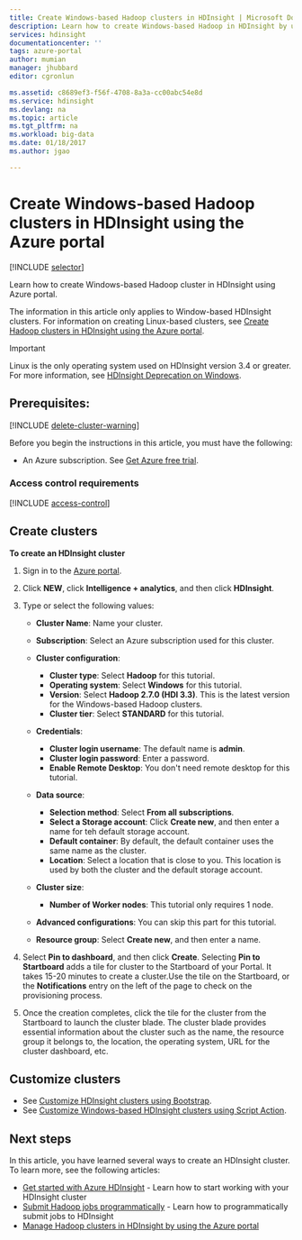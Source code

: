 ```yaml
---
title: Create Windows-based Hadoop clusters in HDInsight | Microsoft Docs
description: Learn how to create Windows-based Hadoop in HDInsight by using the Azure portal.
services: hdinsight
documentationcenter: ''
tags: azure-portal
author: mumian
manager: jhubbard
editor: cgronlun

ms.assetid: c8689ef3-f56f-4708-8a3a-cc00abc54e8d
ms.service: hdinsight
ms.devlang: na
ms.topic: article
ms.tgt_pltfrm: na
ms.workload: big-data
ms.date: 01/18/2017
ms.author: jgao

---
```

# Create Windows-based Hadoop clusters in HDInsight using the Azure portal

[!INCLUDE [selector](../../includes/hdinsight-selector-create-clusters.md)]

Learn how to create Windows-based Hadoop cluster in HDInsight using Azure portal. 

The information in this article only applies to Window-based HDInsight clusters. For information on creating Linux-based clusters, see [Create Hadoop clusters in HDInsight using the Azure portal](hdinsight-hadoop-create-linux-clusters-portal.md).

> [!IMPORTANT]
> Linux is the only operating system used on HDInsight version 3.4 or greater. For more information, see [HDInsight Deprecation on Windows](hdinsight-component-versioning.md#hdi-version-32-and-33-nearing-deprecation-date).

## Prerequisites:
[!INCLUDE [delete-cluster-warning](../../includes/hdinsight-delete-cluster-warning.md)]

Before you begin the instructions in this article, you must have the following:

* An Azure subscription. See [Get Azure free trial](https://azure.microsoft.com/documentation/videos/get-azure-free-trial-for-testing-hadoop-in-hdinsight/).

### Access control requirements
[!INCLUDE [access-control](../../includes/hdinsight-access-control-requirements.md)]

## Create clusters
**To create an HDInsight cluster**

1. Sign in to the [Azure portal](https://portal.azure.com).
2. Click **NEW**, click **Intelligence + analytics**, and then click **HDInsight**.
3. Type or select the following values:
   
   * **Cluster Name**: Name your cluster.
   * **Subscription**: Select an Azure subscription used for this cluster.
   * **Cluster configuration**:

     * **Cluster type**: Select **Hadoop** for this tutorial.
     * **Operating system**: Select **Windows** for this tutorial.
     * **Version**: Select **Hadoop 2.7.0 (HDI 3.3)**.  This is the latest version for the Windows-based Hadoop clusters.
     * **Cluster tier**: Select **STANDARD** for this tutorial.

   * **Credentials**:

     * **Cluster login username**: The default name is **admin**. 
     * **Cluster login password**: Enter a password.
     * **Enable Remote Desktop**: You don't need remote desktop for this tutorial.

   * **Data source**:

     * **Selection method**: Select **From all subscriptions**.
     * **Select a Storage account**: Click **Create new**, and then enter a name for teh default storage account.
     * **Default container**: By default, the default container uses the same name as the cluster.
     * **Location**: Select a location that is close to you.  This location is used by both the cluster and the default storage account.
   * **Cluster size**:

     * **Number of Worker nodes**: This tutorial only requires 1 node.
   * **Advanced configurations**: You can skip this part for this tutorial.
   * **Resource group**: Select **Create new**, and then enter a name.

4. Select **Pin to dashboard**, and then click **Create**. Selecting **Pin to Startboard** adds a tile for cluster to the Startboard of your Portal. It takes 15-20 minutes to create a cluster.Use the tile on the Startboard, or the **Notifications** entry on the left of the page to check on the provisioning process.
5. Once the creation completes, click the tile for the cluster from the Startboard to launch the cluster blade. The cluster blade provides essential information about the cluster such as the name, the resource group it belongs to, the location, the operating system, URL for the cluster dashboard, etc.

## Customize clusters
* See [Customize HDInsight clusters using Bootstrap](hdinsight-hadoop-customize-cluster-bootstrap.md).
* See [Customize Windows-based HDInsight clusters using Script Action](hdinsight-hadoop-customize-cluster.md).

## Next steps
In this article, you have learned several ways to create an HDInsight cluster. To learn more, see the following articles:

* [Get started with Azure HDInsight](hdinsight-hadoop-linux-tutorial-get-started.md) - Learn how to start working with your HDInsight cluster
* [Submit Hadoop jobs programmatically](hdinsight-submit-hadoop-jobs-programmatically.md) - Learn how to programmatically submit jobs to HDInsight
* [Manage Hadoop clusters in HDInsight by using the Azure portal](hdinsight-administer-use-management-portal.md)

